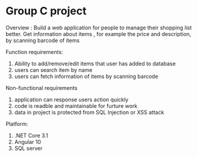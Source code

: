 # Group C project

Overview : Build a web application for people to manage their shopping list better. Get information about items , for example the price and description, by scanning barcode of items


Function requirements:
1) Ability to add/remove/edit items that user has added to database
2) users can search item by name
3) users can fetch information of items by scanning barcode

Non-functional requirements

1) application can response users action quickly
2) code is readble and maintainable for furture work
3) data in project is protected from SQL Injection or XSS attack

Platform:
1) .NET Core 3.1
2) Angular 10
5) SQL server
